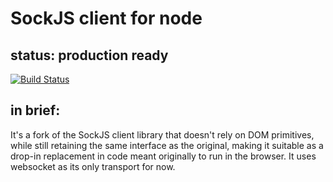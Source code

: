 # SockJS client for node

## status: production ready
[![Build Status](https://travis-ci.org/humanchimp/node-sockjs-client.svg?branch=master)](https://travis-ci.org/humanchimp/node-sockjs-client)

## in brief:

It's a fork of the SockJS client library that doesn't rely on DOM primitives, while still retaining the same interface as the original, making it suitable as a drop-in replacement in code meant originally to run in the browser.  It uses websocket as its only transport for now.
